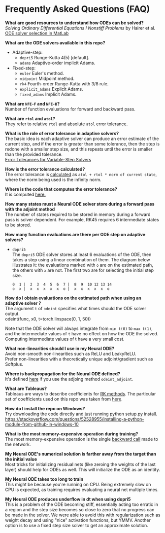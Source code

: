 # Frequently Asked Questions (FAQ)

**What are good resources to understand how ODEs can be solved?**<br>
*Solving Ordinary Differential Equations I Nonstiff Problems* by Hairer et al.<br>
[ODE solver selection in MatLab](https://blogs.mathworks.com/loren/2015/09/23/ode-solver-selection-in-matlab/)<br>

**What are the ODE solvers available in this repo?**<br>

- Adaptive-step:
	- `dopri5` Runge-Kutta 4(5) [default].
	- `adams` Adaptive-order implicit Adams.
- Fixed-step:
	- `euler` Euler's method.
	- `midpoint` Midpoint method.
	- `rk4` Fourth-order Runge-Kutta with 3/8 rule.
	- `explicit_adams` Explicit Adams.
	- `fixed_adams` Implicit Adams.


**What are `NFE-F` and `NFE-B`?**<br>
Number of function evaluations for forward and backward pass.

**What are `rtol` and `atol`?**<br>
They refer to relative `rtol` and absolute `atol` error tolerance.

**What is the role of error tolerance in adaptive solvers?**<br>
The basic idea is each adaptive solver can produce an error estimate of the current step, and if the error is greater than some tolerance, then the step is redone with a smaller step size, and this repeats until the error is smaller than the provided tolerance.<br>
[Error Tolerances for Variable-Step Solvers](https://www.mathworks.com/help/simulink/ug/types-of-solvers.html#f11-44943)

**How is the error tolerance calculated?**<br>
The error tolerance is [calculated]((https://github.com/rtqichen/torchdiffeq/blob/master/torchdiffeq/_impl/misc.py#L152)) as `atol + rtol * norm of current state`, where the norm being used is the infinity norm. 

**Where is the code that computes the error tolerance?**<br>
It is computed [here.](https://github.com/rtqichen/torchdiffeq/blob/c4c9c61c939c630b9b88267aa56ddaaec319cb16/torchdiffeq/_impl/misc.py#L146)

**How many states must a Neural ODE solver store during a forward pass with the adjoint method**<br>
The number of states required to be stored in memory during a forward pass is solver dependent. For example, RK45 requires 6 intermediate states to be stored.

**How many function evaluations are there per ODE step on adaptive solvers?**<br>

- `dopri5`<br>
	The `dopri5` ODE solver stores at least 6 evaluations of the ODE, then takes a step using a linear combination of them. The diagram below illustrates it: the evaluations marked with `o` are on the estimated path, the others with `x` are not. The first two are for selecting the initial step size.

    ```
	0  1 |  2  3  4  5  6  7 |  8  9  10 12 13 14
	o  x |  x  x  x  x  x  o |  x  x  x  x  x  o
    ```


**How do I obtain evaluations on the estimated path when using an adaptive solver ?**<br>
The argument `t` of `odeint` specifies what times should the ODE solver output.<br>
odeint(func, x0, t=torch.linspace(0, 1, 50))

Note that the ODE solver will always integrate from `min t(0)` to `max t(1)`, and the intermediate values of `t` have no effect on how the ODE the solved. Computing intermediate values of t have a very small cost.

**What non-linearities should I use in my Neural ODE?**<br>
Avoid non-smooth non-linearities such as ReLU and LeakyReLU.<br>
Prefer non-linearities with a theoretically unique adjoint/gradient such as Softplus.

**Where is backpropagation for the Neural ODE defined?**<br>
It's defined [here](https://github.com/rtqichen/torchdiffeq/blob/master/torchdiffeq/_impl/adjoint.py#L105) if you use the adjoing method `odeint_adjoint`.

**What are Tableaus?**<br>
Tableaus are ways to describe coefficients for [RK methods](https://en.wikipedia.org/wiki/Runge%E2%80%93Kutta_methods). The particular set of coefficients used on this repo was taken from [here](https://www.ams.org/journals/mcom/1986-46-173/S0025-5718-1986-0815836-3/).

**How do I install the repo on Windows?**<br>
Try downloading the code directly and just running python setup.py install.
https://stackoverflow.com/questions/52528955/installing-a-python-module-from-github-in-windows-10

**What is the most memory-expensive operation during training?**<br>
The most memory-expensive operation is the single [backward call](https://github.com/rtqichen/torchdiffeq/blob/master/torchdiffeq/_impl/adjoint.py#L41) made to the network.
    
**My Neural ODE's numerical solution is farther away from the target than the initial value**<br>
Most tricks for initializing residual nets (like zeroing the weights of the last layer) should help for ODEs as well. This will initialize the ODE as an identity.


**My Neural ODE takes too long to train**<br>
This might be because you're running on CPU. Being extremely slow on CPU is expected, as training requires evaluating a neural net multiple times.


**My Neural ODE produces underflow in dt when using dopri5**<br>
This is a problem of the ODE becoming stiff, essentially acting too erratic in a region and the step size becomes so close to zero that no progress can be made in the solver. We were able to avoid this with regularization such as weight decay and using "nice" activation functions, but YMMV. Another option is to use a fixed step size solver to get an approximate solution.
